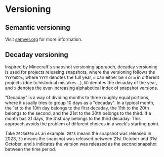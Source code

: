 # Versioning
## Semantic versioning
Visit [semver.org](https://semver.org) for more information.

## Decaday versioning
Inspired by Minecraft's snapshot versioning appraoch, decaday versioning is used for projects releasing snapshots, where the versioning follows the `YYYYdDDx`, where `YYYY` denotes the full year, `d` can either be `d` or `m` in different projects (due to historical mistakes...), `DD` denotes the decaday of the year, and `x` denotes the ever-increasing alphabetical index of snapshot versions.

"Decaday" is a way of dividing months to three roughly equal portions, where it usually tries to group 10 days as a "decaday". In a typical month, the 1st to the 10th day belongs to the first decaday, the 11th to the 20th belongs to the second, and the 21st to the 30th belongs to the third. If a month has 31 days, the 31st day belongs to the third decaday. This approach avoids the problem of different choices in a week's starting point.

Take `2023d30b` as an example. `2023` means the snapshot was released in 2023, `30` means the snapshot was released between 21st October and 31st October, and `b` indicates the version was released as the second snapshot between the time period.